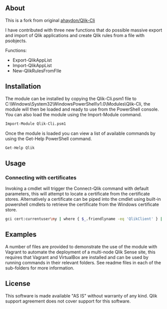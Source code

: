 ## About
This is a fork from original [ahaydon/Qlik-Cli](https://github.com/ahaydon/Qlik-Cli-Windows)

I have contributed with three new functions that do possible massive export and import of Qlik applications and create Qlik rules from a file with psobjects.

Functions:
- Export-QlikAppList 
- Import-QlikAppList
- New-QlikRulesFromFIle
	
## Installation
The module can be installed by copying the Qlik-Cli.psm1 file to C:\Windows\System32\WindowsPowerShell\v1.0\Modules\Qlik-Cli\, the module will then be loaded and ready to use from the PowerShell console. You can also load the module using the Import-Module command.
```sh
Import-Module Qlik-Cli.psm1
```
Once the module is loaded you can view a list of available commands by using the Get-Help PowerShell command.
```sh
Get-Help Qlik
```
## Usage
### Connecting with certificates
Invoking a cmdlet will trigger the Connect-Qlik command with default parameters, this will attempt to locate a certificate from the certificate stores. Alternatively a certificate can be piped into the cmdlet using built-in powershell cmdlets to retrieve the certificate from the Windows certificate store.
```sh
gci cert:currentuser\my | where { $_.friendlyname -eq 'QlikClient' } | Connect-Qlik sense-central
```
## Examples
A number of files are provided to demonstrate the use of the module with Vagrant to automate the deployment of a multi-node Qlik Sense site, this requires that Vagrant and VirtualBox are installed and can be used by running commands in their relevant folders. See readme files in each of the sub-folders for more information.

## License
This software is made available "AS IS" without warranty of any kind. Qlik support agreement does not cover support for this software.
